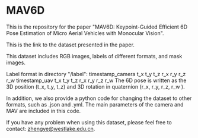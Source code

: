# MAV6D

This is the repository for the paper "MAV6D: Keypoint-Guided Efficient 6D Pose Estimation of Micro Aerial Vehicles with Monocular Vision".

This is the link to the dataset presented in the paper.

This dataset includes RGB images, labels of different formats, and mask images.

Label format in directory "/label": timestamp_camera t_x t_y t_z r_x r_y r_z r_w timestamp_uav t_x t_y t_z r_x r_y r_z r_w 
The 6D pose is written as the 3D position (t_x, t_y, t_z) and 3D rotation in quaternion (r_x, r_y, r_z, r_w ).

In addition, we also provide a python code for changing the dataset to other formats, such as .json and .yml. 
The main parameters of the camera and MAV are included in this code.

If you have any problem when using this dataset, please feel free to contact: zhengye@westlake.edu.cn.
